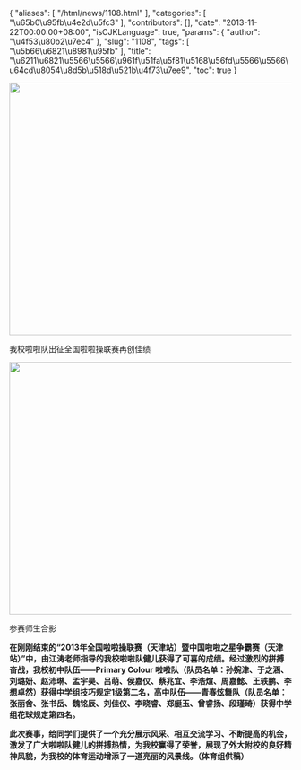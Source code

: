 {
    "aliases": [
        "/html/news/1108.html"
    ],
    "categories": [
        "\u65b0\u95fb\u4e2d\u5fc3"
    ],
    "contributors": [],
    "date": "2013-11-22T00:00:00+08:00",
    "isCJKLanguage": true,
    "params": {
        "author": "\u4f53\u80b2\u7ec4"
    },
    "slug": "1108",
    "tags": [
        "\u5b66\u6821\u8981\u95fb"
    ],
    "title": "\u6211\u6821\u5566\u5566\u961f\u51fa\u5f81\u5168\u56fd\u5566\u5566\u64cd\u8054\u8d5b\u518d\u521b\u4f73\u7ee9",
    "toc": true
}


<img
    src="https://cdn.tfls.online/mirror/full/1e55f41fcc6d14eb2acba4ff009bd2910b4ec561.jpg"
    style="display:block;margin-left:auto;margin-right:auto;"
    decoding="async"
    fetchpriority="auto"
    loading="lazy"
    height="450"
    width="600"
/>




我校啦啦队出征全国啦啦操联赛再创佳绩





<img
    src="http://www.tfls.cn/images/131122/1-1311221FHYT.jpg"
    style="display:block;margin-left:auto;margin-right:auto;"
    decoding="async"
    fetchpriority="auto"
    loading="lazy"
    height="450"
    width="600"
/>




参赛师生合影




**在刚刚结束的“****2013****年全国啦啦操联赛（天津站）暨中国啦啦之星争霸赛（天津站）”中，由江涛老师指导的我校啦啦队健儿获得了可喜的成绩。经过激烈的拼搏奋战，我校初中队伍——Primary Colour 啦啦队（队员名单：孙婉津、于之涵、刘璐妍、赵沛琳、孟宇昊、吕萌、侯嘉仪、蔡兆宜、李浩煊、周嘉懿、王轶鹏、李想卓然）获得中学组技巧规定1级第二名，高中队伍——青春炫舞队（队员名单：张丽舍、张书岳、魏铭辰、刘佳仪、李晓睿、郑艇玉、曾睿扬、段瑾琦）获得中学组花球规定第四名。**




**此次赛事，给同学们提供了一个充分展示风采、相互交流学习、不断提高的机会，激发了广大啦啦队健儿的拼搏热情，为我校赢得了荣誉，展现了外大附校的良好精神风貌，为我校的体育运动增添了一道亮丽的风景线。（体育组供稿）**




  



